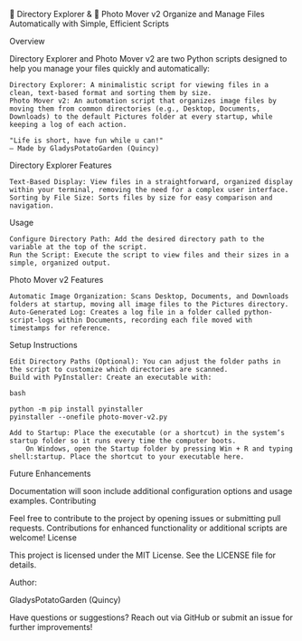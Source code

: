 📂 Directory Explorer & 📸 Photo Mover v2
Organize and Manage Files Automatically with Simple, Efficient Scripts

Overview

Directory Explorer and Photo Mover v2 are two Python scripts designed to help you manage your files quickly and automatically:

    Directory Explorer: A minimalistic script for viewing files in a clean, text-based format and sorting them by size.
    Photo Mover v2: An automation script that organizes image files by moving them from common directories (e.g., Desktop, Documents, Downloads) to the default Pictures folder at every startup, while keeping a log of each action.

    "Life is short, have fun while u can!"
    — Made by GladysPotatoGarden (Quincy)

Directory Explorer
Features

    Text-Based Display: View files in a straightforward, organized display within your terminal, removing the need for a complex user interface.
    Sorting by File Size: Sorts files by size for easy comparison and navigation.

Usage

    Configure Directory Path: Add the desired directory path to the variable at the top of the script.
    Run the Script: Execute the script to view files and their sizes in a simple, organized output.

Photo Mover v2
Features

    Automatic Image Organization: Scans Desktop, Documents, and Downloads folders at startup, moving all image files to the Pictures directory.
    Auto-Generated Log: Creates a log file in a folder called python-script-logs within Documents, recording each file moved with timestamps for reference.

Setup Instructions

    Edit Directory Paths (Optional): You can adjust the folder paths in the script to customize which directories are scanned.
    Build with PyInstaller: Create an executable with:

    bash

    python -m pip install pyinstaller
    pyinstaller --onefile photo-mover-v2.py

    Add to Startup: Place the executable (or a shortcut) in the system’s startup folder so it runs every time the computer boots.
        On Windows, open the Startup folder by pressing Win + R and typing shell:startup. Place the shortcut to your executable here.

Future Enhancements

Documentation will soon include additional configuration options and usage examples.
Contributing

Feel free to contribute to the project by opening issues or submitting pull requests. Contributions for enhanced functionality or additional scripts are welcome!
License

This project is licensed under the MIT License. See the LICENSE file for details.

Author:

GladysPotatoGarden (Quincy)

Have questions or suggestions? Reach out via GitHub or submit an issue for further improvements!
